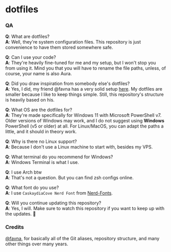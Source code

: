 # dotfiles

### QA

**Q**: What are dotfiles?  
**A**: Well, they're system configuration files. This repository is just convenience to have them stored somewhere safe.

**Q**: Can I use your code?  
**A**: They're heavily fine-tuned for me and my setup, but I won't stop you from using it. Mind you that you will have to rename the file paths, unless, of course, your name is also Aura.

**Q**: Did you draw inspiration from somebody else's dotfiles?  
**A**: Yes, I did, my friend @favna has a very solid setup [here](https://github.com/favna/dotfiles). My dotfiles are smaller because I like to keep things simple. Still, this repository's structure is heavily based on his.

**Q**: What OS are the dotfiles for?  
**A**: They're made specifically for Windows 11 with Microsoft PowerShell v7. Older versions of Windows may work, and I do not suggest using __Windows__ PowerShell (v5 or older) at all. For Linux/MacOS, you can adapt the paths a little, and it should in theory work.

**Q**: Why is there no Linux support?  
**A**: Because I don't use a Linux machine to start with, besides my VPS.

**Q**: What terminal do you recommend for Windows?  
**A**: Windows Terminal is what I use.

**Q**: I use Arch btw  
**A**: That's not a question. But you can find zsh configs online.

**Q**: What font do you use?  
**A**: I use `CaskaydiaCove Nerd Font` from [Nerd-Fonts](https://github.com/ryanoasis/nerd-fonts).

**Q**: Will you continue updating this repository?  
**A**: Yes, I will. Make sure to watch this repository if you want to keep up with the updates. :eyes:

### Credits

[@favna](https://github.com/favna), for basically all of the Git aliases, repository structure, and many other things over many years.
